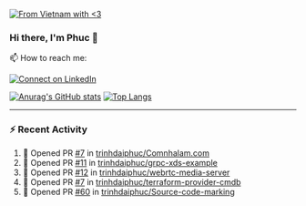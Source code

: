 [![From Vietnam with <3](https://raw.githubusercontent.com/webuild-community/badge/master/svg/love.svg)](https://webuild.community)

### Hi there, I'm Phuc 👋

📫 How to reach me:

[![Connect on LinkedIn](https://img.shields.io/badge/--linkedin?label=LinkedIn&logo=LinkedIn&style=social)](https://www.linkedin.com/in/trinh-dai-phuc/)


[![Anurag's GitHub stats](https://phuc-github-readme-stats.vercel.app/api?username=trinhdaiphuc&count_private=true&show_icons=true&theme=synthwave)](https://github.com/anuraghazra/github-readme-stats)
[![Top Langs](https://phuc-github-readme-stats.vercel.app/api/top-langs/?username=trinhdaiphuc&theme=synthwave&show_icons=true&layout=compact&langs_count=8&hide=html,css,scss,less,handlebars,ejs)](https://github.com/anuraghazra/github-readme-stats)


---

### :zap: Recent Activity

<!--START_SECTION:activity-->
1. 💪 Opened PR [#7](https://github.com/trinhdaiphuc/Comnhalam.com/pull/7) in [trinhdaiphuc/Comnhalam.com](https://github.com/trinhdaiphuc/Comnhalam.com)
2. 💪 Opened PR [#11](https://github.com/trinhdaiphuc/grpc-xds-example/pull/11) in [trinhdaiphuc/grpc-xds-example](https://github.com/trinhdaiphuc/grpc-xds-example)
3. 💪 Opened PR [#12](https://github.com/trinhdaiphuc/webrtc-media-server/pull/12) in [trinhdaiphuc/webrtc-media-server](https://github.com/trinhdaiphuc/webrtc-media-server)
4. 💪 Opened PR [#7](https://github.com/trinhdaiphuc/terraform-provider-cmdb/pull/7) in [trinhdaiphuc/terraform-provider-cmdb](https://github.com/trinhdaiphuc/terraform-provider-cmdb)
5. 💪 Opened PR [#60](https://github.com/trinhdaiphuc/Source-code-marking/pull/60) in [trinhdaiphuc/Source-code-marking](https://github.com/trinhdaiphuc/Source-code-marking)
<!--END_SECTION:activity-->
